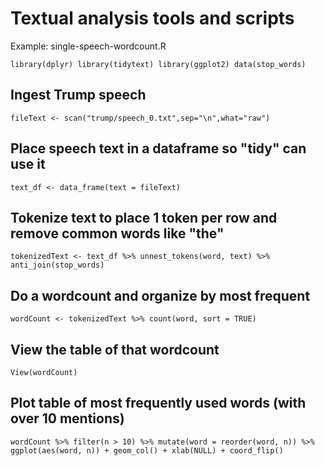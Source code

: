 # Textual analysis tools and scripts

Example: single-speech-wordcount.R

`
library(dplyr)
library(tidytext)
library(ggplot2)
data(stop_words)
`
## Ingest Trump speech
`
fileText <- scan("trump/speech_0.txt",sep="\n",what="raw") 
`
## Place speech text in a dataframe so "tidy" can use it 
`
text_df <- data_frame(text = fileText)
`
## Tokenize text to place 1 token per row and remove common words like "the"
`
tokenizedText <- text_df %>%
 unnest_tokens(word, text) %>%
 anti_join(stop_words)
`
## Do a wordcount and organize by most frequent 
`
wordCount <- tokenizedText %>%
  count(word, sort = TRUE) 
`
## View the table of that wordcount
`
View(wordCount)
`
## Plot table of most frequently used words (with over 10 mentions)
`
wordCount %>%
  filter(n > 10) %>%
  mutate(word = reorder(word, n)) %>%
  ggplot(aes(word, n)) +
  geom_col() +
  xlab(NULL) +
  coord_flip()
`
